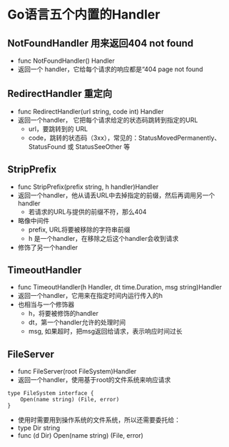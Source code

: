 # Go语言五个内置的Handler

## NotFoundHandler 用来返回404 not found

+ func NotFoundHandler() Handler
+ 返回一个 handler，它给每个请求的响应都是“404 page not found

## RedirectHandler 重定向

+ func RedirectHandler(url string, code int) Handler
+ 返回一个handler， 它把每个请求给定的状态码跳转到指定的URL
  + url，要跳转到的 URL
  + code，跳转的状态码（3xx），常见的：StatusMovedPermanently、StatusFound 或 StatusSeeOther 等

## StripPrefix

+ func StripPrefix(prefix string, h handler)Handler
+ 返回一个handler，他从请丢URL中去掉指定的前缀，然后再调用另一个handler
  + 若请求的URL与提供的前缀不符，那么404
+ 略像中间件
  + prefix, URL将要被移除的字符串前缀
  + h 是一个handler，在移除之后这个handler会收到请求
+ 修饰了另一个handler

## TimeoutHandler

+ func TimeoutHandler(h Handler, dt time.Duration, msg string)Handler
+ 返回一个handler，它用来在指定时间内运行传入的h
+ 也相当与一个修饰器
  + h，将要被修饰的handler
  + dt，第一个handler允许的处理时间
  + msg, 如果超时，把msg返回给请求，表示响应时间过长

## FileServer

+ func FileServer(root FileSystem)Handler
+ 返回一个handler，使用基于root的文件系统来响应请求

```golang
type FileSystem interface {
    Open(name string) (File, error)
}
```

+ 使用时需要用到操作系统的文件系统，所以还需要委托给：
+ type Dir string
+ func (d Dir) Open(name string) (File, error)
